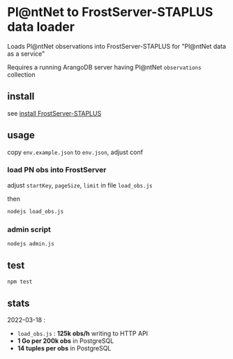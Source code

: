 # Pl@ntNet to FrostServer-STAPLUS data loader

Loads Pl@ntNet observations into FrostServer-STAPLUS for "Pl@ntNet data as a service"

Requires a running ArangoDB server having Pl@ntNet `observations` collection

## install

see [install FrostServer-STAPLUS](./install_FrostServer_STAPLUS.md)

## usage

copy `env.example.json` to `env.json`, adjust conf

### load PN obs into FrostServer

adjust `startKey`, `pageSize`, `limit` in file `load_obs.js`

then
```sh
nodejs load_obs.js
```

### admin script

```sh
nodejs admin.js
```

## test

```sh
npm test
```

## stats

2022-03-18 :
 * `load_obs.js` : **125k obs/h** writing to HTTP API
 * **1 Go per 200k obs** in PostgreSQL
 * **14 tuples per obs** in PostgreSQL
